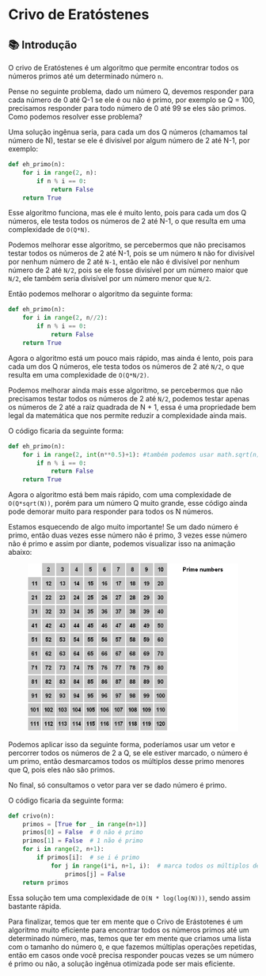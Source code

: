 # Crivo de Eratóstenes

## 📚 Introdução

O crivo de Eratóstenes é um algoritmo que permite encontrar todos os números primos até um determinado número `n`.

Pense no seguinte problema, dado um número Q, devemos responder para cada número de 0 até Q-1 se ele é ou não é primo, por exemplo se Q = 100, precisamos responder para todo número de 0 até 99 se eles são primos. Como podemos resolver esse problema?

Uma solução ingênua seria, para cada um dos Q números (chamamos tal número de N), testar se ele é divisível por algum número de 2 até N-1, por exemplo:

```py
def eh_primo(n):
    for i in range(2, n):
        if n % i == 0:
            return False
    return True
```

Esse algoritmo funciona, mas ele é muito lento, pois para cada um dos Q números, ele testa todos os números de 2 até N-1, o que resulta em uma complexidade de `O(Q*N)`.

Podemos melhorar esse algoritmo, se percebermos que não precisamos testar todos os números de 2 até N-1, pois se um número `N` não for divisível por nenhum número de 2 até `N-1`, então ele não é divisível por nenhum número de 2 até `N/2`, pois se ele fosse divisível por um número maior que `N/2`, ele também seria divisível por um número menor que `N/2`.

Então podemos melhorar o algoritmo da seguinte forma:

```py
def eh_primo(n):
    for i in range(2, n//2):
        if n % i == 0:
            return False
    return True
```

Agora o algoritmo está um pouco mais rápido, mas ainda é lento, pois para cada um dos Q números, ele testa todos os números de 2 até `N/2`, o que resulta em uma complexidade de `O(Q*N/2)`.

Podemos melhorar ainda mais esse algoritmo, se percebermos que não precisamos testar todos os números de 2 até `N/2`, podemos testar apenas os números de 2 até a raiz quadrada de N + 1, essa é uma propriedade bem legal da matemática que nos permite reduzir a complexidade ainda mais.

O código ficaria da seguinte forma:

```py
def eh_primo(n):
    for i in range(2, int(n**0.5)+1): #também podemos usar math.sqrt(n)
        if n % i == 0:
            return False
    return True
```

Agora o algoritmo está bem mais rápido, com uma complexidade de `O(Q*sqrt(N))`, porém para um número Q muito grande, esse código ainda pode demorar muito para responder para todos os N números.

Estamos esquecendo de algo muito importante! Se um dado número é primo, então duas vezes esse número não é primo, 3 vezes esse número não é primo e assim por diante, podemos visualizar isso na animação abaixo:

<figure><img src="../assets/crivo.gif" alt="Animação de números primos"><figcaption></figcaption></figure>

Podemos aplicar isso da seguinte forma, poderíamos usar um vetor e percorrer todos os números de 2 a Q, se ele estiver marcado, o número é um primo, então desmarcamos todos os múltiplos desse primo menores que Q, pois eles não são primos.

No final, só consultamos o vetor para ver se dado número é primo.

O código ficaria da seguinte forma:

```py
def crivo(n):
    primos = [True for _ in range(n+1)]
    primos[0] = False  # 0 não é primo
    primos[1] = False  # 1 não é primo
    for i in range(2, n+1):
        if primos[i]:  # se i é primo
            for j in range(i*i, n+1, i):  # marca todos os múltiplos de i como não primos
                primos[j] = False
    return primos
```

Essa solução tem uma complexidade de `O(N * log(log(N)))`, sendo assim bastante rápida.

Para finalizar, temos que ter em mente que o Crivo de Erástotenes é um algoritmo muito eficiente para encontrar todos os números primos até um determinado número, mas, temos que ter em mente que criamos uma lista com o tamanho do número `Q`, e que fazemos múltiplas operações repetidas, então em casos onde você precisa responder poucas vezes se um número é primo ou não, a solução ingênua otimizada pode ser mais eficiente.
